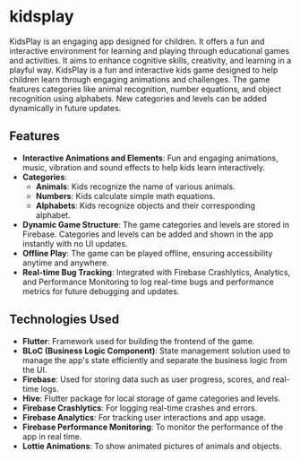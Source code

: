# kidsplay
KidsPlay is an engaging app designed for children. It offers a fun and interactive environment for learning and playing through educational games and activities. It aims to enhance cognitive skills, creativity, and learning in a playful way. KidsPlay is a fun and interactive kids game designed to help children learn through engaging animations and challenges. The game features categories like animal recognition, number equations, and object recognition using alphabets. New categories and levels can be added dynamically in future updates.

## Features
- **Interactive Animations and Elements**: Fun and engaging animations, music, vibration and sound effects to help kids learn interactively.
- **Categories**:
  - **Animals**: Kids recognize the name of various animals.
  - **Numbers**: Kids calculate simple math equations.
  - **Alphabets**: Kids recognize objects and their corresponding alphabet.
- **Dynamic Game Structure**: The game categories and levels are stored in Firebase. Categories and levels can be added and shown in the app instantly with no UI updates.
- **Offline Play**: The game can be played offline, ensuring accessibility anytime and anywhere.
- **Real-time Bug Tracking**: Integrated with Firebase Crashlytics, Analytics, and Performance Monitoring to log real-time bugs and performance metrics for future debugging and updates.

## Technologies Used
- **Flutter**: Framework used for building the frontend of the game.
- **BLoC (Business Logic Component)**: State management solution used to manage the app's state efficiently and separate the business logic from the UI.
- **Firebase**: Used for storing data such as user progress, scores, and real-time logs.
- **Hive**: Flutter package for local storage of game categories and levels.
- **Firebase Crashlytics**: For logging real-time crashes and errors.
- **Firebase Analytics**: For tracking user interactions and app usage.
- **Firebase Performance Monitoring**: To monitor the performance of the app in real time.
- **Lottie Animations**: To show animated pictures of animals and objects.

